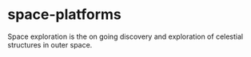 # space-platforms
Space exploration is the on going discovery and exploration of celestial structures in outer space.
